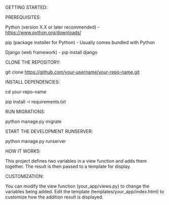 GETTING STARTED:

PREREQUISITES:

Python (version X.X or later recommended) - https://www.python.org/downloads/

pip (package installer for Python) - Usually comes bundled with Python

Django (web framework) - pip install django

CLONE THE REPOSITORY:

git clone https://github.com/your-username/your-repo-name.git

INSTALL DEPENDENCIES:

cd your-repo-name

pip install -r requirements.txt

RUN MIGRATIONS:

python manage.py migrate

START THE DEVELOPMENT RUNSERVER:

python manage.py runserver

HOW IT WORKS:

This project defines two variables in a view function and adds them together. The result is then passed to a template for display.

CUSTOMIZATION:

You can modify the view function (your_app/views.py) to change the variables being added.
Edit the template (templates/your_app/index.html) to customize how the addition result is displayed.
